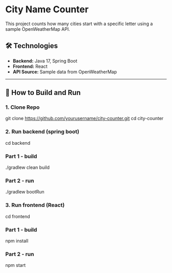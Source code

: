 # City Name Counter

This project counts how many cities start with a specific letter using a sample OpenWeatherMap API.

## 🛠 Technologies

- **Backend:** Java 17, Spring Boot
- **Frontend:** React
- **API Source:** Sample data from OpenWeatherMap

---

## 🔧 How to Build and Run

### 1. Clone Repo

git clone https://github.com/yourusername/city-counter.git
cd city-counter

### 2. Run backend (spring boot)
cd backend

### Part 1 - build
./gradlew clean build

### Part 2 - run
./gradlew bootRun

### 3. Run frontend (React)
cd frontend

### Part 1 - build
npm install

### Part 2 - run
npm start
